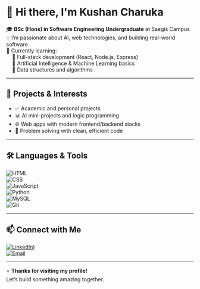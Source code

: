 # 👋 Hi there, I'm Kushan Charuka

🎓 **BSc (Hons) in Software Engineering Undergraduate** at Saegis Campus  
💡 I’m passionate about AI, web technologies, and building real-world software  
🌱 Currently learning:  
&nbsp;&nbsp;&nbsp;&nbsp;🔹 Full-stack development (React, Node.js, Express)  
&nbsp;&nbsp;&nbsp;&nbsp;🔹 Artificial Intelligence & Machine Learning basics  
&nbsp;&nbsp;&nbsp;&nbsp;🔹 Data structures and algorithms

---

## 🚀 Projects & Interests

- ✅ Academic and personal projects
- 📊 AI mini-projects and logic programming
- 🌐 Web apps with modern frontend/backend stacks
- 🎯 Problem solving with clean, efficient code

---

## 🛠️ Languages & Tools

![HTML](https://img.shields.io/badge/-HTML5-E34F26?style=flat&logo=html5&logoColor=white)  
![CSS](https://img.shields.io/badge/-CSS3-1572B6?style=flat&logo=css3)  
![JavaScript](https://img.shields.io/badge/-JavaScript-F7DF1E?style=flat&logo=javascript&logoColor=black)  
![Python](https://img.shields.io/badge/-Python-3776AB?style=flat&logo=python&logoColor=white)  
![MySQL](https://img.shields.io/badge/-MySQL-4479A1?style=flat&logo=mysql&logoColor=white)  
![Git](https://img.shields.io/badge/-Git-F05032?style=flat&logo=git&logoColor=white)  

---

## 📫 Connect with Me

[![LinkedIn](https://img.shields.io/badge/-LinkedIn-blue?style=flat&logo=linkedin)](https://www.linkedin.com/in/kushan-charuka/))  
[![Email](https://img.shields.io/badge/-Email-red?style=flat&logo=gmail)](mailto:charubim0530@gmailmail.com)

---

⭐ **Thanks for visiting my profile!**  
Let’s build something amazing together.



<!---
KUSHANcharuka/KUSHANcharuka is a ✨ special ✨ repository because its `README.md` (this file) appears on your GitHub profile.
You can click the Preview link to take a look at your changes.
--->
